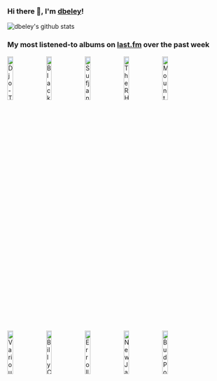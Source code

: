 ### Hi there 👋, I'm [dbeley](https://dbeley.ovh/en)!

![dbeley's github stats](https://github-readme-stats.vercel.app/api?username=dbeley)

### My most listened-to albums on [last.fm](https://www.last.fm/user/d_beley) over the past week

[<img src='https://lastfm.freetls.fastly.net/i/u/300x300/2cf6a0d70602994b899a805989c09620.jpg' width='16%' height='16%' alt='Djo - Twenty Twenty'>](https://www.last.fm/music/djo/twenty%2btwenty)&nbsp;
[<img src='https://lastfm.freetls.fastly.net/i/u/300x300/3332b3cee5de8598dbd080f8e2783f93.jpg' width='16%' height='16%' alt='Black Country, New Road - Ants From Up There'>](https://www.last.fm/music/black%2bcountry%252c%2bnew%2broad/ants%2bfrom%2bup%2bthere)&nbsp;
[<img src='https://lastfm.freetls.fastly.net/i/u/300x300/c04861341a86e2054772ba6783cb4ffc.png' width='16%' height='16%' alt='Sufjan Stevens - Javelin'>](https://www.last.fm/music/sufjan%2bstevens/javelin)&nbsp;
[<img src='https://lastfm.freetls.fastly.net/i/u/300x300/d2d96264d48d44f4a6157194e5a28570.jpg' width='16%' height='16%' alt='The RH Factor - Distractions'>](https://www.last.fm/music/the%2brh%2bfactor/distractions)&nbsp;
[<img src='https://lastfm.freetls.fastly.net/i/u/300x300/31bfb9c860a50183ff80f829e04842cd.png' width='16%' height='16%' alt='Mount Eerie - Night Palace'>](https://www.last.fm/music/mount%2beerie/night%2bpalace)&nbsp;
<br>
[<img src='https://lastfm.freetls.fastly.net/i/u/300x300/3f38f7b27ae0db97eb90e40ab0fe6968.jpg' width='16%' height='16%' alt='Various Artists - Tropicália: Ou Panis et Circenses'>](https://www.last.fm/music/various%2bartists/tropic%25c3%25a1lia%253a%2bou%2bpanis%2bet%2bcircenses)&nbsp;
[<img src='https://lastfm.freetls.fastly.net/i/u/300x300/d47d417aabf8403c85c172dc8f523892.png' width='16%' height='16%' alt='Billy Cobham - Spectrum'>](https://www.last.fm/music/billy%2bcobham/spectrum)&nbsp;
[<img src='https://lastfm.freetls.fastly.net/i/u/300x300/160b550d5a074213b67755faaa082e7b.jpg' width='16%' height='16%' alt='Erroll Garner - The Erroll Garner Collection Vol.2 - Dancing On The Ceiling'>](https://www.last.fm/music/erroll%2bgarner/the%2berroll%2bgarner%2bcollection%2bvol.2%2b-%2bdancing%2bon%2bthe%2bceiling)&nbsp;
[<img src='https://lastfm.freetls.fastly.net/i/u/300x300/1de40e0d56fb05d36516d08b94526bbf.png' width='16%' height='16%' alt='New Jazz Underground - the MF DOOM SUiTE.'>](https://www.last.fm/music/new%2bjazz%2bunderground/the%2bmf%2bdoom%2bsuite.)&nbsp;
[<img src='https://lastfm.freetls.fastly.net/i/u/300x300/221a3ec408ecda4f97be58a150f0fcf4.jpg' width='16%' height='16%' alt='Bud Powell - Strictly Powell'>](https://www.last.fm/music/bud%2bpowell/strictly%2bpowell)&nbsp;
<br>
